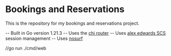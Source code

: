 # Bookings and Reservations

This is the repository for my bookings and reservations project.

-- Built in Go version 1.21.3
-- Uses the [chi router](https://github.com/go-chi/chi)
-- Uses [alex edwards SCS](https//github.com/alexedwards/scs/v2) session management
-- Uses [nosurf](https://github.com/justinas/nosurf)

//go run ./cmd/web